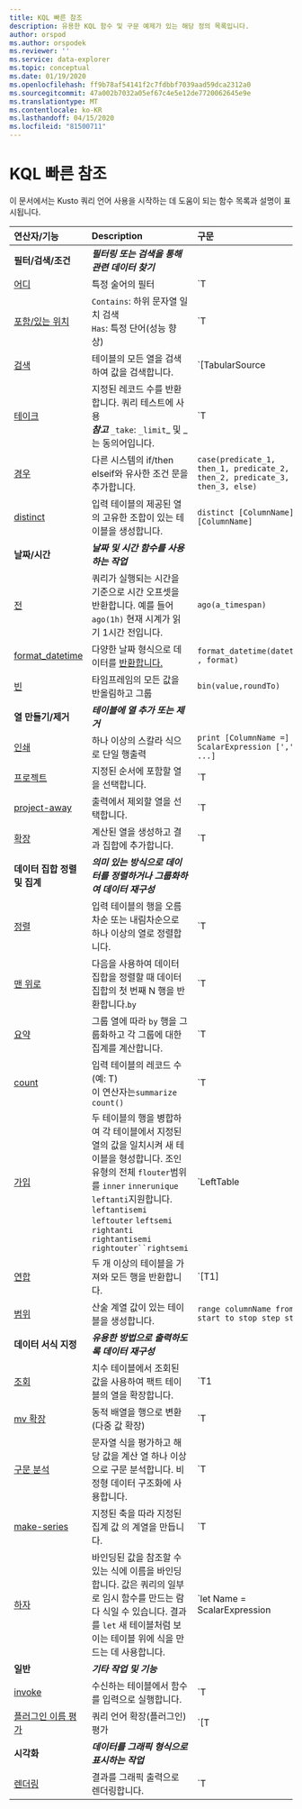 ```yaml
---
title: KQL 빠른 참조
description: 유용한 KQL 함수 및 구문 예제가 있는 해당 정의 목록입니다.
author: orspod
ms.author: orspodek
ms.reviewer: ''
ms.service: data-explorer
ms.topic: conceptual
ms.date: 01/19/2020
ms.openlocfilehash: ff9b78af54141f2c7fdbbf7039aad59dca2312a0
ms.sourcegitcommit: 47a002b7032a05ef67c4e5e12de7720062645e9e
ms.translationtype: MT
ms.contentlocale: ko-KR
ms.lasthandoff: 04/15/2020
ms.locfileid: "81500711"
---
```

# <a name="kql-quick-reference"></a>KQL 빠른 참조

이 문서에서는 Kusto 쿼리 언어 사용을 시작하는 데 도움이 되는 함수 목록과 설명이 표시됩니다.

| 연산자/기능                               | Description                           | 구문                                           |
| :---------------------------------------------- | :------------------------------------ |:-------------------------------------------------|
|**필터/검색/조건**                      |**_필터링 또는 검색을 통해 관련 데이터 찾기_** |                      |
| [어디](kusto/query/whereoperator.md)                      | 특정 술어의 필터           | `T | where Predicate`                         |
| [포함/있는 위치](kusto/query/whereoperator.md)        | `Contains`: 하위 문자열 일치 검색 <br> `Has`: 특정 단어(성능 향상)  | `T | where col1 contains/has "[search term]"`|
| [검색](kusto/query/searchoperator.md)                    | 테이블의 모든 열을 검색하여 값을 검색합니다. | `[TabularSource |] search [kind=CaseSensitivity] [in (TableSources)] SearchPredicate` |
| [테이크](kusto/query/takeoperator.md)                        | 지정된 레코드 수를 반환합니다. 쿼리 테스트에 사용<br>**_참고_** `_take`: `_limit`_ 및 _는 동의어입니다. | `T | take NumberOfRows` |
| [경우](kusto/query/casefunction.md)                        | 다른 시스템의 if/then elseif와 유사한 조건 문을 추가합니다. | `case(predicate_1, then_1, predicate_2, then_2, predicate_3, then_3, else)` |
| [distinct](kusto/query/distinctoperator.md)                | 입력 테이블의 제공된 열의 고유한 조합이 있는 테이블을 생성합니다. | `distinct [ColumnName], [ColumnName]` |
| **날짜/시간**                                   |**_날짜 및 시간 함수를 사용하는 작업_**               |                          |
|[전](kusto/query/agofunction.md)                           | 쿼리가 실행되는 시간을 기준으로 시간 오프셋을 반환합니다. 예를 들어 `ago(1h)` 현재 시계가 읽기 1시간 전입니다. | `ago(a_timespan)` |
| [format_datetime](kusto/query/format-datetimefunction.md)  | 다양한 날짜 형식으로 데이터를 [반환합니다.](kusto/query/format-datetimefunction.md#supported-formats) | `format_datetime(datetime , format)` |
| [빈](kusto/query/binfunction.md)                          | 타임프레임의 모든 값을 반올림하고 그룹 | `bin(value,roundTo)` |
| **열 만들기/제거**                   |**_테이블에 열 추가 또는 제거_** |                                                    |
| [인쇄](kusto/query/printoperator.md)                      | 하나 이상의 스칼라 식으로 단일 행출력 | `print [ColumnName =] ScalarExpression [',' ...]` |
| [프로젝트](kusto/query/projectoperator.md)                  | 지정된 순서에 포함할 열을 선택합니다. | `T | project ColumnName [= Expression] [, ...]` <br> Or <br> `T | project [ColumnName | (ColumnName[,]) =] Expression [, ...]` |
| [project-away](kusto/query/projectawayoperator.md)         | 출력에서 제외할 열을 선택합니다. | `T | project-away ColumnNameOrPattern [, ...]` |
| [확장](kusto/query/extendoperator.md)                    | 계산된 열을 생성하고 결과 집합에 추가합니다. | `T | extend [ColumnName | (ColumnName[, ...]) =] Expression [, ...]` |
| **데이터 집합 정렬 및 집계**                 |**_의미 있는 방식으로 데이터를 정렬하거나 그룹화하여 데이터 재구성_**|                  |
| [정렬](kusto/query/sortoperator.md)                        | 입력 테이블의 행을 오름차순 또는 내림차순으로 하나 이상의 열로 정렬합니다. | `T | sort by expression1 [asc|desc], expression2 [asc|desc], …` |
| [맨 위로](kusto/query/topoperator.md)                          | 다음을 사용하여 데이터 집합을 정렬할 때 데이터 집합의 첫 번째 N 행을 반환합니다.`by` | `T | top numberOfRows by expression [asc|desc] [nulls first|last]` |
| [요약](kusto/query/summarizeoperator.md)              | 그룹 열에 따라 `by` 행을 그룹화하고 각 그룹에 대한 집계를 계산합니다. | `T | summarize [[Column =] Aggregation [, ...]] [by [Column =] GroupExpression [, ...]]` |
| [count](kusto/query/countoperator.md)                       | 입력 테이블의 레코드 수(예: T)<br>이 연산자는`summarize count() `| `T | count` |
| [가입](kusto/query/joinoperator.md)                        | 두 테이블의 행을 병합하여 각 테이블에서 지정된 열의 값을 일치시켜 새 테이블을 형성합니다. 조인 유형의 전체 `flouter`범위를 `inner` `innerunique` `leftanti`지원합니다. `leftantisemi` `leftouter` `leftsemi` `rightanti` `rightantisemi` `rightouter``rightsemi` | `LeftTable | join [JoinParameters] ( RightTable ) on Attributes` |
| [연합](kusto/query/unionoperator.md)                      | 두 개 이상의 테이블을 가져와 모든 행을 반환합니다. | `[T1] | union [T2], [T3], …` |
| [범위](kusto/query/rangeoperator.md)                      | 산술 계열 값이 있는 테이블을 생성합니다. | `range columnName from start to stop step step` |
| **데이터 서식 지정**                                 | **_유용한 방법으로 출력하도록 데이터 재구성_** | |
| [조회](kusto/query/lookupoperator.md)                    | 치수 테이블에서 조회된 값을 사용하여 팩트 테이블의 열을 확장합니다. | `T1 | lookup [kind = (leftouter|inner)] ( T2 ) on Attributes` |
| [mv 확장](kusto/query/mvexpandoperator.md)               | 동적 배열을 행으로 변환(다중 값 확장) | `T | mv-expand Column` |
| [구문 분석](kusto/query/parseoperator.md)                      | 문자열 식을 평가하고 해당 값을 계산 열 하나 이상으로 구문 분석합니다. 비정형 데이터 구조화에 사용합니다. | `T | parse [kind=regex  [flags=regex_flags] |simple|relaxed] Expression with * (StringConstant ColumnName [: ColumnType]) *...` |
| [make-series](kusto/query/make-seriesoperator.md)          | 지정된 축을 따라 지정된 집계 값 의 계열을 만듭니다. | `T | make-series [MakeSeriesParamters] [Column =] Aggregation [default = DefaultValue] [, ...] on AxisColumn from start to end step step [by [Column =] GroupExpression [, ...]]` |
| [하자](kusto/query/letstatement.md)                         | 바인딩된 값을 참조할 수 있는 식에 이름을 바인딩합니다. 값은 쿼리의 일부로 임시 함수를 만드는 람다 식일 수 있습니다. 결과를 `let` 새 테이블처럼 보이는 테이블 위에 식을 만드는 데 사용합니다. | `let Name = ScalarExpression | TabularExpression | FunctionDefinitionExpression` |
| **일반**                                     | **_기타 작업 및 기능_** | |
| [invoke](kusto/query/invokeoperator.md)                    | 수신하는 테이블에서 함수를 입력으로 실행합니다. | `T | invoke function([param1, param2])` |
| [플러그인 이름 평가](kusto/query/evaluateoperator.md)     | 쿼리 언어 확장(플러그인) 평가 | `[T |] evaluate [ evaluateParameters ] PluginName ( [PluginArg1 [, PluginArg2]... )` |
| **시각화**                               | **_데이터를 그래픽 형식으로 표시하는 작업_** | |
| [렌더링](kusto/query/renderoperator.md) | 결과를 그래픽 출력으로 렌더링합니다. | `T | render Visualization [with (PropertyName = PropertyValue [, ...] )]` |
